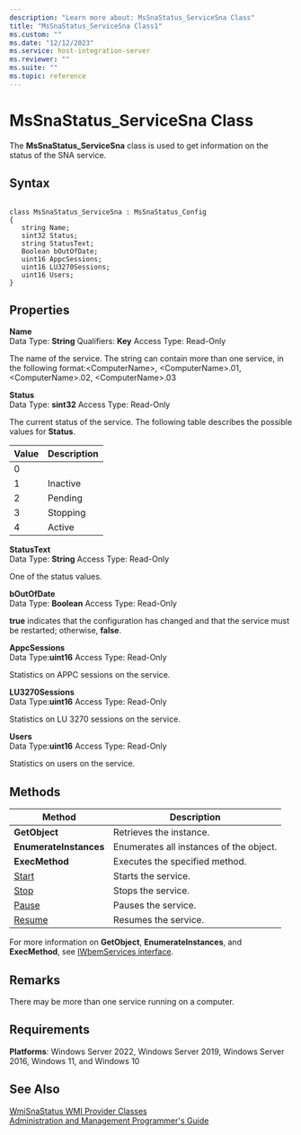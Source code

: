 ```yaml
---
description: "Learn more about: MsSnaStatus_ServiceSna Class"
title: "MsSnaStatus_ServiceSna Class1"
ms.custom: ""
ms.date: "12/12/2023"
ms.service: host-integration-server
ms.reviewer: ""
ms.suite: ""
ms.topic: reference
---
```

# MsSnaStatus_ServiceSna Class
The **MsSnaStatus_ServiceSna** class is used to get information on the status of the SNA service.  
  
## Syntax  
  
```  
  
class MsSnaStatus_ServiceSna : MsSnaStatus_Config  
{  
   string Name;  
   sint32 Status;  
   string StatusText;  
   Boolean bOutOfDate;  
   uint16 AppcSessions;  
   uint16 LU3270Sessions;  
   uint16 Users;  
}  
```  
  
## Properties  
 **Name**  
 Data Type: **String** Qualifiers: **Key** Access Type: Read-Only  
  
 The name of the service. The string can contain more than one service, in the following format:\<ComputerName>, \<ComputerName>.01, \<ComputerName>.02, \<ComputerName>.03  
  
 **Status**  
 Data Type: **sint32** Access Type: Read-Only  
  
 The current status of the service. The following table describes the possible values for **Status**.  
  
|Value|Description|  
|-----------|-----------------|  
|0||  
|1|Inactive|  
|2|Pending|  
|3|Stopping|  
|4|Active|  
  
 **StatusText**  
 Data Type: **String** Access Type: Read-Only  
  
 One of the status values.  
  
 **bOutOfDate**  
 Data Type: **Boolean** Access Type: Read-Only  
  
 **true** indicates that the configuration has changed and that the service must be restarted; otherwise, **false**.  
  
 **AppcSessions**  
 Data Type:**uint16** Access Type: Read-Only  
  
 Statistics on APPC sessions on the service.  
  
 **LU3270Sessions**  
 Data Type:**uint16** Access Type: Read-Only  
  
 Statistics on LU 3270 sessions on the service.  
  
 **Users**  
 Data Type:**uint16** Access Type: Read-Only  
  
 Statistics on users on the service.  
  
## Methods  
  
|Method|Description|  
|------------|-----------------|  
|**GetObject**|Retrieves the instance.|  
|**EnumerateInstances**|Enumerates all instances of the object.|  
|**ExecMethod**|Executes the specified method.|  
|[Start](../core/mssnastatus-servicesna-start-method1.md)|Starts the service.|  
|[Stop](../core/mssnastatus-servicesna-stop-method1.md)|Stops the service.|  
|[Pause](../core/mssnastatus-servicesna-pause-method1.md)|Pauses the service.|  
|[Resume](../core/mssnastatus-servicesna-resume-method2.md)|Resumes the service.|  
  
 For more information on **GetObject**, **EnumerateInstances**, and **ExecMethod**, see [IWbemServices interface](/windows/win32/wmisdk/iwbemservices-methods). 
  
## Remarks  
 There may be more than one service running on a computer.  
  
## Requirements  
 **Platforms**: Windows Server 2022, Windows Server 2019, Windows Server 2016, Windows 11, and Windows 10  
  
## See Also  
 [WmiSnaStatus WMI Provider Classes](../core/wmisnastatus-wmi-provider-classes1.md)   
 [Administration and Management Programmer's Guide](./administration-and-management-programmer-s-guide2.md)
